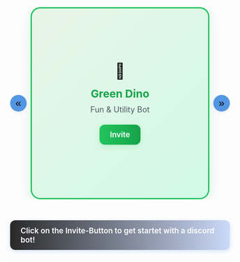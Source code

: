 <div style="width: 100%; max-width: 1080px; margin: 3rem auto;">
    <div id="bot-card-carousel" style="position: relative; overflow: hidden;">
        <div id="bot-card-track" style="display: flex; transition: transform 0.5s cubic-bezier(.4,0,.2,1); will-change: transform;">
            <!-- Green Dino Card -->
            <a href="https://discord.com/oauth2/authorize?client_id=1346868529151873128" style="text-decoration: none; flex: 0 0 100%;">
                <div style="width: 340px; height: 370px; background: linear-gradient(135deg, #e8f5e8 0%, #d1fae5 100%); border-radius: 22px; box-shadow: 0 8px 32px rgba(34,197,94,0.15); padding: 2rem; margin: 0 auto; display: flex; flex-direction: column; align-items: center; justify-content: center; border: 3px solid #22c55e;">
                    <div style="font-size: 2.2rem; margin-bottom: 1rem; animation: bounce 2s infinite;">🦖</div>
                    <div style="font-weight: 700; font-size: 1.55rem; margin-bottom: 0.6rem; color: #16a34a; text-align: center;">Green Dino</div>
                    <div style="font-size: 1.13rem; color: #374151; opacity: 0.85; text-align: center; margin-bottom: 1.5rem;">Fun & Utility Bot</div>
                    <div style="background: linear-gradient(90deg, #22c55e, #16a34a); color: white; padding: 0.8rem 1.5rem; border-radius: 12px; font-size: 1.08rem; font-weight: 600; box-shadow: 0 3px 12px rgba(34,197,94,0.20);">Invite</div>
                </div>
            </a>
            <!-- Aviator Card -->
            <a href="https://discord.com/oauth2/authorize?client_id=1364918211283390604" style="text-decoration: none; flex: 0 0 100%;">
                <div style="width: 340px; height: 370px; background: linear-gradient(135deg, #fef3c7 0%, #fde68a 100%); border-radius: 22px; box-shadow: 0 8px 32px rgba(245,158,11,0.15); padding: 2rem; margin: 0 auto; display: flex; flex-direction: column; align-items: center; justify-content: center; border: 3px solid #f59e0b;">
                    <div style="font-size: 2.2rem; margin-bottom: 1rem; animation: float 3s infinite;">✈️</div>
                    <div style="font-weight: 700; font-size: 1.55rem; margin-bottom: 0.6rem; color: #d97706; text-align: center;">Aviator</div>
                    <div style="font-size: 1.13rem; color: #374151; opacity: 0.85; text-align: center; margin-bottom: 1.5rem;">Fun / Tools & Planes</div>
                    <div style="background: linear-gradient(90deg, #f59e0b, #d97706); color: white; padding: 0.8rem 1.5rem; border-radius: 12px; font-size: 1.08rem; font-weight: 600; box-shadow: 0 3px 12px rgba(245,158,11,0.20);">Invite</div>
                </div>
            </a>
            <!-- Shark Byte Card -->
            <a href="https://discord.com/oauth2/authorize?client_id=1375751047506825286" style="text-decoration: none; flex: 0 0 100%;">
                <div style="width: 340px; height: 370px; background: linear-gradient(135deg, #dbeafe 0%, #bfdbfe 100%); border-radius: 22px; box-shadow: 0 8px 32px rgba(59,130,246,0.15); padding: 2rem; margin: 0 auto; display: flex; flex-direction: column; align-items: center; justify-content: center; border: 3px solid #3b82f6;">
                    <div style="font-size: 2.2rem; margin-bottom: 1rem; animation: swim 2.5s infinite;">🦈</div>
                    <div style="font-weight: 700; font-size: 1.55rem; margin-bottom: 0.6rem; color: #2563eb; text-align: center;">Shark Byte</div>
                    <div style="font-size: 1.13rem; color: #374151; opacity: 0.85; text-align: center; margin-bottom: 1.5rem;">Small / Moderation & Simple+</div>
                    <div style="background: linear-gradient(90deg, #3b82f6, #2563eb); color: white; padding: 0.8rem 1.5rem; border-radius: 12px; font-size: 1.08rem; font-weight: 600; box-shadow: 0 3px 12px rgba(59,130,246,0.20);">Invite</div>
                </div>
            </a>
            <!-- ModMops Card -->
            <a href="https://discord.com/oauth2/authorize?client_id=1383578297765462136" style="text-decoration: none; flex: 0 0 100%;">
                <div style="width: 340px; height: 370px; background: linear-gradient(135deg, #ffe4fa 0%, #fbc2eb 100%); border-radius: 22px; box-shadow: 0 8px 32px rgba(251, 194, 235, 0.15); padding: 2rem; margin: 0 auto; display: flex; flex-direction: column; align-items: center; justify-content: center; border: 3px solid #ff69b4;">
                    <div style="font-size: 2.2rem; margin-bottom: 1rem; animation: bounce 2s infinite;">🐶</div>
                    <div style="font-weight: 700; font-size: 1.55rem; margin-bottom: 0.6rem; color:rgb(107, 22, 163); text-align: center;">ModMops</div>
                    <div style="font-size: 1.13rem; color: #374151; opacity: 0.85; text-align: center; margin-bottom: 1.5rem;">Moderation & Utility Bot</div>
                    <div style="background: linear-gradient(90deg,rgb(197, 34, 189),rgb(123, 22, 163)); color: white; padding: 0.8rem 1.5rem; border-radius: 12px; font-size: 1.08rem; font-weight: 600; box-shadow: 0 3px 12px rgba(145, 34, 197, 0.2);">Invite</div>
                </div>
            </a>
        </div>
        <!-- Carousel Controls -->
        <button id="carousel-prev" style="position: absolute; top: 50%; left: 0; transform: translateY(-50%); background: rgba(53, 132, 223, 0.85); border: none; border-radius: 50%; width: 38px; height: 38px; font-size: 1.5rem; cursor: pointer; box-shadow: 0 2px 8px rgba(0,0,0,0.08);">«</button>
        <button id="carousel-next" style="position: absolute; top: 50%; right: 0; transform: translateY(-50%); background: rgba(53, 132, 223, 0.85); border: none; border-radius: 50%; width: 38px; height: 38px; font-size: 1.5rem; cursor: pointer; box-shadow: 0 2px 8px rgba(0,0,0,0.08);">»</button>
    </div>
</div>

<script>
(function() {
    const track = document.getElementById('bot-card-track');
    const cards = track.children.length;
    let current = 0;

    function update() {
        track.style.transform = `translateX(-${current * 100}%)`;
    }

    document.getElementById('carousel-prev').onclick = function() {
        current = (current - 1 + cards) % cards;
        update();
    };
    document.getElementById('carousel-next').onclick = function() {
        current = (current + 1) % cards;
        update();
    };

    // Optional: swipe support for mobile
    let startX = null;
    track.addEventListener('touchstart', e => startX = e.touches[0].clientX);
    track.addEventListener('touchend', e => {
        if (startX === null) return;
        let dx = e.changedTouches[0].clientX - startX;
        if (dx > 50) document.getElementById('carousel-prev').click();
        if (dx < -50) document.getElementById('carousel-next').click();
        startX = null;
    });
})();
</script>

<div style="background: linear-gradient(90deg,rgb(41, 41, 41),rgba(37, 100, 235, 0.23)); color: white; padding: 0.8rem 1.5rem; border-radius: 12px; font-size: 1.08rem; font-weight: 600; box-shadow: 0 3px 12px rgba(59,130,246,0.20);">Click on the Invite-Button to get startet with a discord bot!</div>
</div>

</a>

</div>

<style>
@keyframes pulse-outline {
    0% { box-shadow: 0 0 0 0 rgba(99,102,241,0.18); border-color: #6366f1; }
    50% { box-shadow: 0 0 0 6px rgba(99,102,241,0.10); border-color: #818cf8; }
    100% { box-shadow: 0 0 0 0 rgba(99,102,241,0.18); border-color: #6366f1; }
}
</style>
